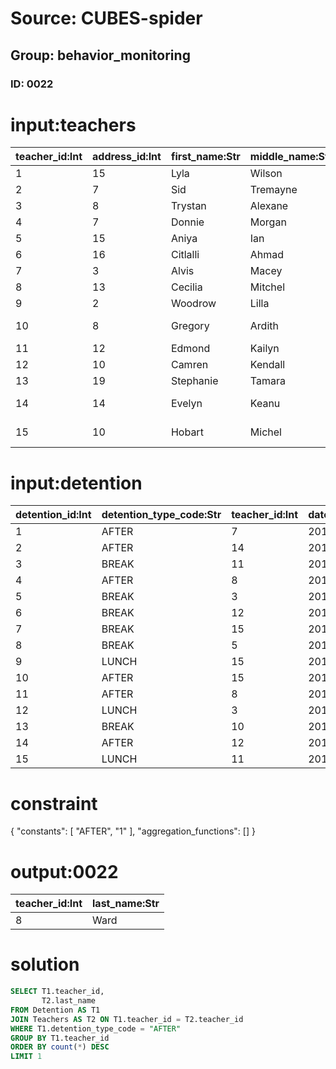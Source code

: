 # Source: CUBES-spider
## Group: behavior_monitoring
### ID: 0022

# input:teachers

| teacher_id:Int | address_id:Int | first_name:Str | middle_name:Str | last_name:Str | gender:Str | cell_mobile_number:Str | email_address:Str | other_details:Str |
|---|---|---|---|---|---|---|---|---|
| 1 | 15 | Lyla | Wilson | Medhurst | 1 | 792.333.7714 | ohammes@example.com | nan |
| 2 | 7 | Sid | Tremayne | Brakus | 1 | 202.626.1698x9242 | deborah37@example.com | nan |
| 3 | 8 | Trystan | Alexane | Schuster | 1 | 583-467-0403x647 | hilll.kitty@example.com | nan |
| 4 | 7 | Donnie | Morgan | Kuhic | 1 | 07928511102 | destany.reichert@example.net | nan |
| 5 | 15 | Aniya | Ian | Becker | 1 | 599.373.0773x67706 | hahn.isom@example.com | Dean |
| 6 | 16 | Citlalli | Ahmad | Kuhic | 1 | 017.636.7409 | kozey.adeline@example.org | nan |
| 7 | 3 | Alvis | Macey | Schultz | 1 | 944-154-5379x4990 | everardo.lynch@example.net | nan |
| 8 | 13 | Cecilia | Mitchel | Ward | 0 | 809.852.7009 | paula.abbott@example.org | nan |
| 9 | 2 | Woodrow | Lilla | Goldner | 1 | 084-270-4880 | ierdman@example.com | nan |
| 10 | 8 | Gregory | Ardith | Heller | 0 | 908-759-1808x63115 | valentina.yost@example.com | nan |
| 11 | 12 | Edmond | Kailyn | Lang | 0 | (659)018-0143x379 | lila58@example.com | nan |
| 12 | 10 | Camren | Kendall | Moore | 1 | (381)799-4759x169 | randy.gerhold@example.org | nan |
| 13 | 19 | Stephanie | Tamara | Price | 0 | 952.821.3392 | kiana.lang@example.net | nan |
| 14 | 14 | Evelyn | Keanu | Hansen | 0 | 1-787-044-8336x606 | maribel21@example.org | nan |
| 15 | 10 | Hobart | Michel | Bergnaum | 1 | 796-453-5175x64012 | willms.lane@example.com | nan |

# input:detention

| detention_id:Int | detention_type_code:Str | teacher_id:Int | datetime_detention_start:Str | datetime_detention_end:Str | detention_summary:Str | other_details:Str |
|---|---|---|---|---|---|---|
| 1 | AFTER | 7 | 2017-09-05 00:38:25 | 2018-03-08 02:08:32 | nan | nan |
| 2 | AFTER | 14 | 2018-01-10 08:09:02 | 2018-03-07 04:24:48 | nan | nan |
| 3 | BREAK  | 11 | 2017-12-14 06:40:29 | 2018-03-08 09:16:38 | nan | nan |
| 4 | AFTER | 8 | 2017-06-09 06:13:09 | 2018-03-21 19:34:56 | nan | nan |
| 5 | BREAK  | 3 | 2017-08-25 12:00:46 | 2018-03-11 13:21:07 | nan | nan |
| 6 | BREAK  | 12 | 2017-10-20 22:34:44 | 2018-03-11 12:58:40 | nan | nan |
| 7 | BREAK  | 15 | 2018-02-19 11:44:52 | 2018-03-17 12:35:41 | nan | nan |
| 8 | BREAK  | 5 | 2017-11-26 15:05:05 | 2018-03-16 01:37:25 | nan | nan |
| 9 | LUNCH | 15 | 2017-10-30 16:04:00 | 2018-03-22 20:15:47 | nan | nan |
| 10 | AFTER | 15 | 2018-01-29 20:43:45 | 2018-03-05 03:31:24 | nan | nan |
| 11 | AFTER | 8 | 2017-10-03 18:44:31 | 2018-03-03 14:58:43 | nan | nan |
| 12 | LUNCH | 3 | 2018-01-20 19:06:56 | 2018-02-25 07:20:30 | nan | nan |
| 13 | BREAK  | 10 | 2017-08-02 07:46:39 | 2018-03-10 14:58:31 | nan | nan |
| 14 | AFTER | 12 | 2017-12-18 13:47:51 | 2018-03-04 20:52:51 | nan | nan |
| 15 | LUNCH | 11 | 2017-08-21 06:41:29 | 2018-03-13 20:37:39 | nan | nan |

# constraint

{
  "constants": [
    "AFTER",
    "1"
  ],
  "aggregation_functions": []
}

# output:0022

| teacher_id:Int | last_name:Str |
|---|---|
| 8 | Ward |

# solution

```sql
SELECT T1.teacher_id,
       T2.last_name
FROM Detention AS T1
JOIN Teachers AS T2 ON T1.teacher_id = T2.teacher_id
WHERE T1.detention_type_code = "AFTER"
GROUP BY T1.teacher_id
ORDER BY count(*) DESC
LIMIT 1
```
